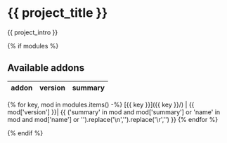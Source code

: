 # {{ project_title }}

{{ project_intro }}

{% if modules %}

Available addons
----------------

addon | version | summary
--- | --- | ---
{% for key, mod in modules.items() -%}
[{{ key }}]({{ key }}/) | {{ mod['version'] }}| {{ ('summary' in mod and mod['summary'] or 'name' in mod and mod['name'] or '').replace('\n','').replace('\r','') }}
{% endfor %}

{% endif %}